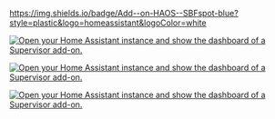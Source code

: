https://img.shields.io/badge/Add--on-HAOS--SBFspot-blue?style=plastic&logo=homeassistant&logoColor=white

[![Open your Home Assistant instance and show the dashboard of a Supervisor add-on.](https://img.shields.io/badge/Add--on-HAOS--SBFspot-blue?style=plastic&logo=homeassistant&logoColor=white)](https://my.home-assistant.io/redirect/supervisor_addon/?addon=a51a23d8_haos-sbfspot&repository_url=https%3A%2F%2Fgithub.com%2Fhabuild%2Fhassio-addons)

[![Open your Home Assistant instance and show the dashboard of a Supervisor add-on.](https://img.shields.io/badge/ADDON-HAOS--SBFspot-blueviolet)](https://my.home-assistant.io/redirect/supervisor_addon/?addon=a51a23d8_haos-sbfspot&repository_url=https%3A%2F%2Fgithub.com%2Fhabuild%2Fhassio-addons)

[![Open your Home Assistant instance and show the dashboard of a Supervisor add-on.](https://img.shields.io/badge/Add--on-HAOS--SBFspot-blue?style=plastic&logo=homeassistant&color=blueviolet)](https://my.home-assistant.io/redirect/supervisor_addon/?addon=a51a23d8_haos-sbfspot&repository_url=https%3A%2F%2Fgithub.com%2Fhabuild%2Fhassio-addons)
